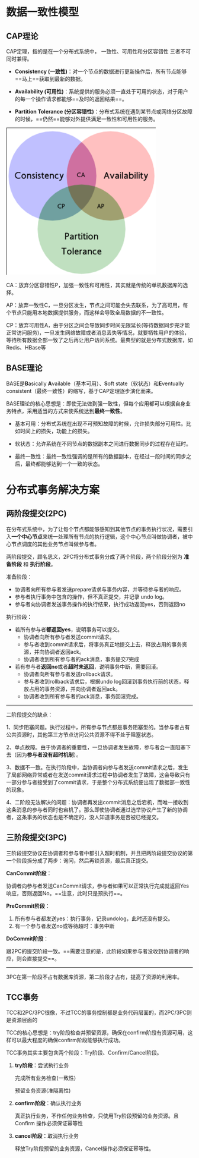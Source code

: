 数据一致性模型
===

CAP理论
---

CAP定理，指的是在一个分布式系统中， 一致性、可用性和分区容错性 三者不可同时兼得。

- **Consistency (一致性)**：对一个节点的数据进行更新操作后，所有节点能够==马上==获取到最新的数据。

- **Availability (可用性)**：系统提供的服务必须一直处于可用的状态，对于用户的每一个操作请求都能够==及时的返回结果==。

- **Partition Tolerance (分区容错性)**：分布式系统在遇到某节点或网络分区故障的时候，==仍然==能够对外提供满足一致性和可用性的服务。

![image-20210721102052851](分布式面试题.assets/image-20210721102052851.png)

CA：放弃分区容错性P，加强一致性和可用性，其实就是传统的单机数据库的选择。 

AP：放弃一致性C，一旦分区发生，节点之间可能会失去联系，为了高可用，每个节点只能用本地数据提供服务，而这样会导致全局数据的不一致性。

CP：放弃可用性A，由于分区之间会导致同步时间无限延长(等待数据同步完才能正常访问服务)，一旦发生网络故障或者消息丢失等情况，就要牺牲用户的体验，等待所有数据全部一致了之后再让用户访问系统。最典型的就是分布式数据库，如Redis、HBase等

BASE理论
---

BASE是**B**asically **A**vailable（基本可用）、**S**oft state（软状态）和**E**ventually consistent（最终一致性）的缩写，基于CAP定理逐步演化而来。

BASE理论的核心思想是：即使无法做到强一致性，但每个应用都可以根据自身业务特点，采用适当的方式来使系统达到**最终一致性**。

- 基本可用：分布式系统在出现不可预知故障的时候，允许损失部分可用性。比如时间上的损失，功能上的损失。

- 软状态：允许系统在不同节点的数据副本之间进行数据同步的过程存在延时。

- 最终一致性：最终一致性强调的是所有的数据副本，在经过一段时间的同步之后，最终都能够达到一个一致的状态。

分布式事务解决方案
===

两阶段提交(2PC)
---

在分布式系统中，为了让每个节点都能够感知到其他节点的事务执行状况，需要引入**一个中心节点**来统一处理所有节点的执行逻辑，这个中心节点叫做协调者，被中心节点调度的其他业务节点叫做参与者。

两阶段提交，顾名思义，2PC将分布式事务分成了两个阶段，两个阶段分别为 **准备阶段** 和 **执行阶段**。

准备阶段：

- 协调者向所有参与者发送prepare请求与事务内容，并等待参与者的响应。
- 参与者执行事务中包含的操作，但不真正提交，并记录 undo log。
- 参与者向协调者发送事务操作的执行结果，执行成功返回yes，否则返回no

执行阶段：

- 若所有参与者**都返回yes**，说明事务可以提交。
  - 协调者向所有参与者发送commit请求。
  - 参与者收到commit请求后，将事务真正地提交上去，释放占用的事务资源，并向协调者返回ack。
  - 协调者收到所有参与者的ack消息，事务提交7完成
- 若有参与者**返回no**或者**超时未返回**，说明事务中断，需要回滚。
  - 协调者向所有参与者发送rollback请求。
  - 参与者收到rollback请求后，根据undo log回滚到事务执行前的状态，释放占用的事务资源，并向协调者返回ack。
  - 协调者收到所有参与者的ack消息，事务回滚完成。

***

二阶段提交的缺点：

1、同步阻塞问题。执行过程中，所有参与节点都是事务阻塞型的。当参与者占有公共资源时，其他第三方节点访问公共资源不得不处于阻塞状态。

2、单点故障。由于协调者的重要性，一旦协调者发生故障，参与者会一直阻塞下去（因为**参与者没有超时机制**）。

3、数据不一致。在执行阶段中，当协调者向参与者发送commit请求之后，发生了局部网络异常或者在发送commit请求过程中协调者发生了故障，这会导致只有一部分参与者接受到了commit请求，于是整个分布式系统便出现了数据部一致性的现象。

4、二阶段无法解决的问题：协调者再发出commit消息之后宕机，而唯一接收到这条消息的参与者同时也宕机了。那么即使协调者通过选举协议产生了新的协调者，这条事务的状态也是不确定的，没人知道事务是否被已经提交。

三阶段提交(3PC)
---

三阶段提交协议在协调者和参与者中都引入超时机制，并且把两阶段提交协议的第一个阶段拆分成了两步：询问，然后再锁资源，最后真正提交。

**CanCommit阶段**：

协调者向参与者发送CanCommit请求，参与者如果可以正常执行完成就返回Yes响应，否则返回No。==注意，此时只是预执行==。

**PreCommit阶段**：

1. 所有参与者都发送yes：执行事务，记录undolog，此时还没有提交。
2. 有一个参与者发送no或等待超时：事务中断

**DoCommit阶段**：

跟2PC的提交阶段一致。==需要注意的是，此阶段如果参与者没收到协调者的响应，则会直接提交==。

***

3PC在第一阶段不占有数据库资源，第二阶段才占有，提高了资源的利用率。

TCC事务
---

TCC和2PC/3PC很像，不过TCC的事务控制都是业务代码层面的，而2PC/3PC则是资源层面的

TCC的核心思想是：try阶段检查并预留资源，确保在confirm阶段有资源可用，这样可以最大程度的确保confirm阶段能够执行成功。

TCC事务其实主要包含两个阶段：Try阶段、Confirm/Cancel阶段。

1. **try阶段**：尝试执行业务
   
   完成所有业务检查(一致性)
   
   预留业务资源(准隔离性)

2. **confirm阶段**：确认执行业务
   
   真正执行业务，不作任何业务检查，只使用Try阶段预留的业务资源。且Confirm 操作必须保证幂等性 

3. **cancel阶段**：取消执行业务
   
   释放Try阶段预留的业务资源，Cancel操作必须保证幂等性。
